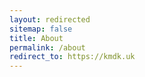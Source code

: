 ```yaml
---
layout: redirected
sitemap: false
title: About
permalink: /about
redirect_to: https://kmdk.uk
---
```

